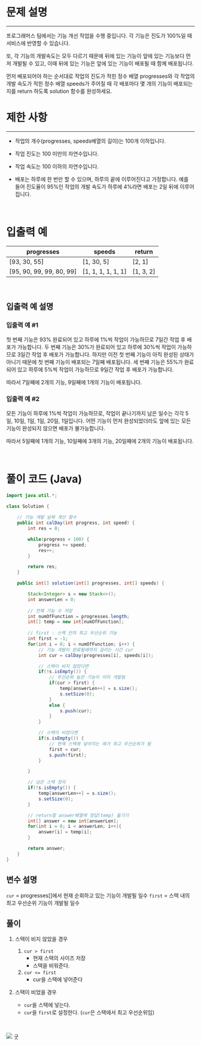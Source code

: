 # 문제 설명
---
프로그래머스 팀에서는 기능 개선 작업을 수행 중입니다. 각 기능은 진도가 100%일 때 서비스에 반영할 수 있습니다.

또, 각 기능의 개발속도는 모두 다르기 때문에 뒤에 있는 기능이 앞에 있는 기능보다 먼저 개발될 수 있고, 이때 뒤에 있는 기능은 앞에 있는 기능이 배포될 때 함께 배포됩니다.

먼저 배포되어야 하는 순서대로 작업의 진도가 적힌 정수 배열 progresses와 각 작업의 개발 속도가 적힌 정수 배열 speeds가 주어질 때 각 배포마다 몇 개의 기능이 배포되는지를 return 하도록 solution 함수를 완성하세요.
<br>

# 제한 사항
---
+ 작업의 개수(progresses, speeds배열의 길이)는 100개 이하입니다.


+ 작업 진도는 100 미만의 자연수입니다.


+ 작업 속도는 100 이하의 자연수입니다.


+ 배포는 하루에 한 번만 할 수 있으며, 하루의 끝에 이루어진다고 가정합니다. 예를 들어 진도율이 95%인 작업의 개발 속도가 하루에 4%라면 배포는 2일 뒤에 이루어집니다.

<br>

# 입출력 예
|progresses|speeds|return|
|---|---|---|
|[93, 30, 55]|[1, 30, 5]|[2, 1]|
|[95, 90, 99, 99, 80, 99]|[1, 1, 1, 1, 1, 1]|[1, 3, 2]|

<br>

## 입출력 예 설명
### 입출력 예 #1
첫 번째 기능은 93% 완료되어 있고 하루에 1%씩 작업이 가능하므로 7일간 작업 후 배포가 가능합니다.
두 번째 기능은 30%가 완료되어 있고 하루에 30%씩 작업이 가능하므로 3일간 작업 후 배포가 가능합니다. 하지만 이전 첫 번째 기능이 아직 완성된 상태가 아니기 때문에 첫 번째 기능이 배포되는 7일째 배포됩니다.
세 번째 기능은 55%가 완료되어 있고 하루에 5%씩 작업이 가능하므로 9일간 작업 후 배포가 가능합니다.

따라서 7일째에 2개의 기능, 9일째에 1개의 기능이 배포됩니다.


### 입출력 예 #2
모든 기능이 하루에 1%씩 작업이 가능하므로, 작업이 끝나기까지 남은 일수는 각각 5일, 10일, 1일, 1일, 20일, 1일입니다. 어떤 기능이 먼저 완성되었더라도 앞에 있는 모든 기능이 완성되지 않으면 배포가 불가능합니다.

따라서 5일째에 1개의 기능, 10일째에 3개의 기능, 20일째에 2개의 기능이 배포됩니다.

<br>

# 풀이 코드 (Java)
```java
import java.util.*;

class Solution {
    
    // 기능 개발 날짜 계산 함수
    public int calDay(int progress, int speed) {
        int res = 0;

        while(progress < 100) {
            progress += speed;
            res++;
        }

        return res;
    }

    public int[] solution(int[] progresses, int[] speeds) {

        Stack<Integer> s = new Stack<>();
        int answerLen = 0;
        
        // 전체 기능 수 저장
        int numOfFunction = progresses.length;
        int[] temp = new int[numOfFunction];
        
        // first : 스택 안의 최고 우선순위 기능
        int first = -1;
        for(int i = 0; i < numOfFunction; i++) {
            // 기능 개발이 완료될때까지 걸리는 시간 cur
            int cur = calDay(progresses[i], speeds[i]);

            // 스택이 비지 않았다면
            if(!s.isEmpty()) {
                // 우선순위 높은 기능이 이미 개발됨
                if(cur > first) {
                    temp[answerLen++] = s.size();
                    s.setSize(0);
                }
                else {
                    s.push(cur);
                }
            }

            // 스택이 비었다면
            if(s.isEmpty()) {
                // 현재 스택에 넣어지는 애가 최고 우선순위가 됨
                first = cur;
                s.push(first);
            }

        }

		// 남은 스택 정리
        if(!s.isEmpty()) {
            temp[answerLen++] = s.size();
            s.setSize(0);
        }

        // return할 answer배열에 정답(temp) 옮기기
        int[] answer = new int[answerLen];
        for(int i = 0; i < answerLen; i++){
            answer[i] = temp[i];
        }

        return answer;
    }
}
```
## 변수 설명
```cur``` = progresses[]에서 현재 순회하고 있는 기능이 개발될 일수
```first``` = 스택 내의 최고 우선순위 기능이 개발될 일수

## 풀이

1. 스택이 비지 않았을 경우
	1. ```cur > first```
    	+ 현재 스택의 사이즈 저장
        + 스택을 비워준다.  
    2. ```cur <= first```
    	+ cur을 스택에 넣어준다
        


2. 스택이 비었을 경우
	+ ```cur```을 스택에 넣는다.
    + ```cur```을 ```first```로 설정한다. (```cur```은 스택에서 최고 우선순위임)
    
<br>

![](https://velog.velcdn.com/images/reyang/post/3077e24a-7116-48ec-b1a1-552bad9600d5/image.png)
굿

